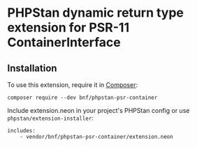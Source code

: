 # PHPStan dynamic return type extension for PSR-11 ContainerInterface

## Installation

To use this extension, require it in [Composer](https://getcomposer.org/):

```
composer require --dev bnf/phpstan-psr-container
```

Include extension.neon in your project's PHPStan config or use `phpstan/extension-installer`:

```
includes:
    - vendor/bnf/phpstan-psr-container/extension.neon
```
